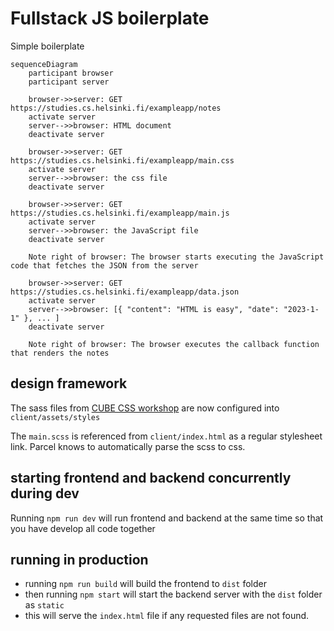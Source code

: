 # Fullstack JS boilerplate

Simple boilerplate

```mermaid
sequenceDiagram
    participant browser
    participant server

    browser->>server: GET https://studies.cs.helsinki.fi/exampleapp/notes
    activate server
    server-->>browser: HTML document
    deactivate server

    browser->>server: GET https://studies.cs.helsinki.fi/exampleapp/main.css
    activate server
    server-->>browser: the css file
    deactivate server

    browser->>server: GET https://studies.cs.helsinki.fi/exampleapp/main.js
    activate server
    server-->>browser: the JavaScript file
    deactivate server

    Note right of browser: The browser starts executing the JavaScript code that fetches the JSON from the server

    browser->>server: GET https://studies.cs.helsinki.fi/exampleapp/data.json
    activate server
    server-->>browser: [{ "content": "HTML is easy", "date": "2023-1-1" }, ... ]
    deactivate server

    Note right of browser: The browser executes the callback function that renders the notes
```

## design framework

The sass files from [CUBE CSS workshop](https://github.com/TEJ-Fellowship/cube-css-workshop) are now configured into `client/assets/styles`

The `main.scss` is referenced from `client/index.html` as a regular stylesheet link. Parcel knows to automatically parse the scss to css.

## starting frontend and backend concurrently during dev

Running `npm run dev` will run frontend and backend at the same time so that you have develop all code together

## running in production

- running `npm run build` will build the frontend to `dist` folder
- then running `npm start` will start the backend server with the `dist` folder as `static`
- this will serve the `index.html` file if any requested files are not found.
